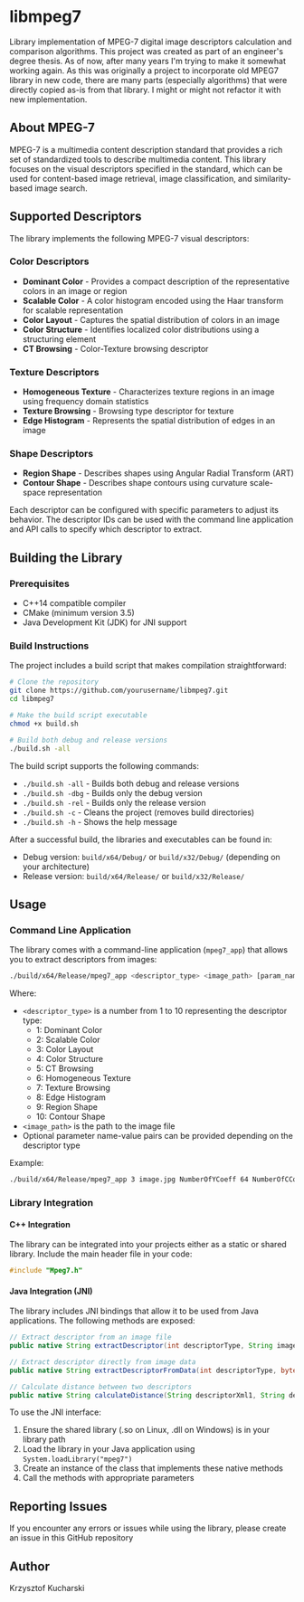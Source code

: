 # libmpeg7

Library implementation of MPEG-7 digital image descriptors calculation and comparison algorithms. This project was created as part of an engineer's degree thesis.
As of now, after many years I'm trying to make it somewhat working again. As this was originally a project to incorporate old MPEG7 library in new code, there are many 
parts (especially algorithms) that were directly copied as-is from that library. I might or might not refactor it with new implementation.

## About MPEG-7

MPEG-7 is a multimedia content description standard that provides a rich set of standardized tools to describe multimedia content. This library focuses on the visual descriptors specified in the standard, which can be used for content-based image retrieval, image classification, and similarity-based image search.

## Supported Descriptors

The library implements the following MPEG-7 visual descriptors:

### Color Descriptors
- **Dominant Color** - Provides a compact description of the representative colors in an image or region
- **Scalable Color** - A color histogram encoded using the Haar transform for scalable representation
- **Color Layout** - Captures the spatial distribution of colors in an image
- **Color Structure** - Identifies localized color distributions using a structuring element
- **CT Browsing** - Color-Texture browsing descriptor

### Texture Descriptors
- **Homogeneous Texture** - Characterizes texture regions in an image using frequency domain statistics
- **Texture Browsing** - Browsing type descriptor for texture
- **Edge Histogram** - Represents the spatial distribution of edges in an image

### Shape Descriptors
- **Region Shape** - Describes shapes using Angular Radial Transform (ART)
- **Contour Shape** - Describes shape contours using curvature scale-space representation

Each descriptor can be configured with specific parameters to adjust its behavior. The descriptor IDs can be used with the command line application and API calls to specify which descriptor to extract.

## Building the Library

### Prerequisites
- C++14 compatible compiler
- CMake (minimum version 3.5)
- Java Development Kit (JDK) for JNI support

### Build Instructions

The project includes a build script that makes compilation straightforward:

```bash
# Clone the repository
git clone https://github.com/yourusername/libmpeg7.git
cd libmpeg7

# Make the build script executable
chmod +x build.sh

# Build both debug and release versions
./build.sh -all
```

The build script supports the following commands:

- `./build.sh -all` - Builds both debug and release versions
- `./build.sh -dbg` - Builds only the debug version
- `./build.sh -rel` - Builds only the release version
- `./build.sh -c` - Cleans the project (removes build directories)
- `./build.sh -h` - Shows the help message

After a successful build, the libraries and executables can be found in:
- Debug version: `build/x64/Debug/` or `build/x32/Debug/` (depending on your architecture)
- Release version: `build/x64/Release/` or `build/x32/Release/`

## Usage

### Command Line Application

The library comes with a command-line application (`mpeg7_app`) that allows you to extract descriptors from images:

```bash
./build/x64/Release/mpeg7_app <descriptor_type> <image_path> [param_name param_value ...]
```

Where:
- `<descriptor_type>` is a number from 1 to 10 representing the descriptor type:
  - 1: Dominant Color
  - 2: Scalable Color
  - 3: Color Layout
  - 4: Color Structure
  - 5: CT Browsing
  - 6: Homogeneous Texture
  - 7: Texture Browsing
  - 8: Edge Histogram
  - 9: Region Shape
  - 10: Contour Shape
- `<image_path>` is the path to the image file
- Optional parameter name-value pairs can be provided depending on the descriptor type

Example:
```bash
./build/x64/Release/mpeg7_app 3 image.jpg NumberOfYCoeff 64 NumberOfCCoeff 64
```

### Library Integration

#### C++ Integration

The library can be integrated into your projects either as a static or shared library. Include the main header file in your code:

```cpp
#include "Mpeg7.h"
```

#### Java Integration (JNI)

The library includes JNI bindings that allow it to be used from Java applications. The following methods are exposed:

```java
// Extract descriptor from an image file
public native String extractDescriptor(int descriptorType, String imagePath, String[] parameters);

// Extract descriptor directly from image data
public native String extractDescriptorFromData(int descriptorType, byte[] imageData, String[] parameters);

// Calculate distance between two descriptors
public native String calculateDistance(String descriptorXml1, String descriptorXml2, String[] parameters);
```

To use the JNI interface:
1. Ensure the shared library (.so on Linux, .dll on Windows) is in your library path
2. Load the library in your Java application using `System.loadLibrary("mpeg7")`
3. Create an instance of the class that implements these native methods
4. Call the methods with appropriate parameters

## Reporting Issues

If you encounter any errors or issues while using the library, please create an issue in this GitHub repository

## Author

Krzysztof Kucharski
